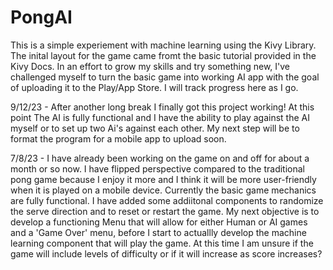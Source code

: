 # PongAI

This is a simple experiement with machine learning using the Kivy Library. The inital layout for the game came fromt the basic tutorial provided in the Kivy Docs. 
In an effort to grow my skills and try something new, I've challenged myself to turn the basic game into working AI app with the goal of uploading it to the Play/App Store. I will track progress here as I go. 


9/12/23 - After another long break I finally got this project working! At this point The AI is fully functional and I have the ability to play against the AI myself or to set up two Ai's against each other. My next step will be to format the program for a mobile app to upload soon.


7/8/23 - I have already been working on the game on and off for about a month or so now. I have flipped perspective compared to the traditional pong game because I enjoy it more and I think it will be more user-friendly when it is played on a mobile device. Currently the basic game mechanics are fully functional. I have added some addiitonal components to randomize the serve direction and to reset or restart the game. My next objective is to develop a functioning Menu that will allow for either Human or AI games and a 'Game Over' menu, before I start to actuallly develop the machine learning component that will play the game. At this time I am unsure if the game will include levels of difficulty or if it will increase as score increases?

